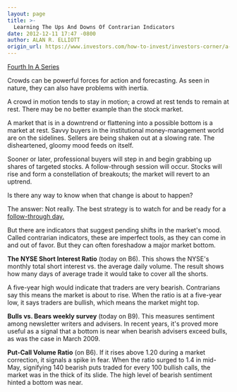 ```yaml
---
layout: page
title: >-
  Learning The Ups And Downs Of Contrarian Indicators
date: 2012-12-11 17:47 -0800
author: ALAN R. ELLIOTT
origin_url: https://www.investors.com/how-to-invest/investors-corner/a-quick-scan-of-contrarian-indicator-gauges
---
```





[Fourth In A Series](http://news.investors.com/special-report/635805-you-can-time-the-market.aspx)


Crowds can be powerful forces for action and forecasting. As seen in nature, they can also have problems with inertia.


A crowd in motion tends to stay in motion; a crowd at rest tends to remain at rest. There may be no better example than the stock market.


A market that is in a downtrend or flattening into a possible bottom is a market at rest. Savvy buyers in the institutional money-management world are on the sidelines. Sellers are being shaken out at a slowing rate. The disheartened, gloomy mood feeds on itself.


Sooner or later, professional buyers will step in and begin grabbing up shares of targeted stocks. A follow-through session will occur. Stocks will rise and form a constellation of breakouts; the market will revert to an uptrend.


Is there any way to know when that change is about to happen?


The answer: Not really. The best strategy is to watch for and be ready for a [follow-through day.](http://education.investors.com/investors-corner/636007-you-can-time-the-stock-market.htm?Ntt=burton-malkiel-victor-reklaitis)


But there are indicators that suggest pending shifts in the market's mood. Called contrarian indicators, these are imperfect tools, as they can come in and out of favor. But they can often foreshadow a major market bottom.


**The NYSE Short Interest Ratio** (today on B6). This shows the NYSE's monthly total short interest vs. the average daily volume. The result shows how many days of average trade it would take to cover all the shorts.


A five-year high would indicate that traders are very bearish. Contrarians say this means the market is about to rise. When the ratio is at a five-year low, it says traders are bullish, which means the market might top.


**Bulls vs. Bears weekly survey** (today on B9). This measures sentiment among newsletter writers and advisers. In recent years, it's proved more useful as a signal that a bottom is near when bearish advisers exceed bulls, as was the case in March 2009.


**Put-Call Volume Ratio** (on B6). If it rises above 1.20 during a market correction, it signals a spike in fear. When the ratio surged to 1.4 in mid-May, signifying 140 bearish puts traded for every 100 bullish calls, the market was in the thick of its slide. The high level of bearish sentiment hinted a bottom was near.




